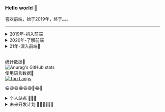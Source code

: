 ### Hello world 👋

喜欢前端，始于2019年，终于。。。

***

<details>
<summary>
2019年-初入前端
</summary>

- 前端三大金刚 JavaScript/HTML5/css 基础
- jQuery
- PHP 基础
- MySQL 基础
- 做了一个自己的网站，技术栈为前端jQuery+后端php

</details>

<details>
<summary>
2020年-了解前端
</summary>

- thinkPHP3.2
- vue2.0全家桶
- 学了点react
- nuxt.js
- 花了几个月时间重写了上一年做的那个网站技术栈改为前端vue3.0+nuxt.js后端thinkPHP3.2
- Redis
- Nginx
- python学了点皮毛，包括框架Django，但是环境太难搭学到勉强把教程看了，没有实践过。
- 看了几本图书，主要是三体
- 熟练使用Git版本管理工具
- 熟练使用typeScript
- 熟练使用webpack等前端构建工具
- 用layabox+typescript开发小游戏
- 做了10几款小游戏。

</details>

<details>
<summary>
21年-深入前端🚀
</summary>

- 看几本图书，多抽点时间学习，锻炼身体，打打球啥的。
- 学习js的各个细节。
- 看书@红宝书
- 看书@深入浅出node.js
- 看书@你不知道的JavaScript上中卷
- 看书@学习JavaScript数据结构与算法
- 看书@JavaScript设计模式与开发实践
- 看书@css揭秘
- 复习正则表达式+看书@学习正则表达式
- 学习tcp/ip协议族，了解基础就行
- 加油加油加油💪💪💪

</details>

<br/>统计数据🔻</br>
![Anurag's GitHub stats](https://github-readme-stats.vercel.app/api?username=yayaluoya&theme=blueberry&show_icons=true)
<br/>使用语言数据🔻</br>
[![Top Langs](https://github-readme-stats.vercel.app/api/top-langs/?username=yayaluoya&layout=compact)](https://github.com/yayaluoya)


😀😃😄😁😆😅🤣😂🙂

<details>
<summary>
个人站点 🍭🍭🍭
</summary>
  
- 站搜搜 🟢
  
  一个非常方便的导航网站，[站搜搜](https://www.zhansousou.com)。
  
</details>

<details>
<summary>
未来开发计划 🏳️‍🌈🏳️‍🌈🏳️‍🌈
</summary>
  
- yayaluoya的博客 ⚪
  
  记录自己日常的开发生活，一个静态博客，编辑器在本地。

- 弹幕日记 ⚪

  通过弹幕的形式来显示阅读日记，并且用类似版本管理的思想来管理日记，写了就不能更改了，即使改了也只是新加一个版本而已。

- 花样学习 ⚪

  分享很多方便学习的工具，便签啥的，让学习更加轻松，多样化。
  
</details>
